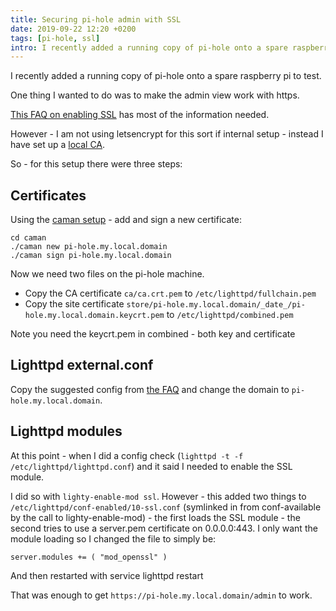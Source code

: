 ```yaml
---
title: Securing pi-hole admin with SSL
date: 2019-09-22 12:20 +0200
tags: [pi-hole, ssl]
intro: I recently added a running copy of pi-hole onto a spare raspberry pi to test. Moving it to https
---
```


I recently added a running copy of pi-hole onto a spare raspberry pi to test.

One thing I wanted to do was to make the admin view work with https.

[This FAQ on enabling SSL](https://discourse.pi-hole.net/t/enabling-https-for-your-pi-hole-web-interface/5771) has most of the information needed.

However - I am not using letsencrypt for this sort if internal setup - instead I have set up a [local CA](/2019/09/18/internal-certificate-authority-with-openssl-and-caman/).

So - for this setup there were three steps:

## Certificates

Using the [caman setup](/2019/09/18/internal-certificate-authority-with-openssl-and-caman/) - add and sign a new certificate:

```shell
cd caman
./caman new pi-hole.my.local.domain
./caman sign pi-hole.my.local.domain
```

Now we need two files on the pi-hole machine.

- Copy the CA certificate `ca/ca.crt.pem` to `/etc/lighttpd/fullchain.pem`
- Copy the site certificate `store/pi-hole.my.local.domain/_date_/pi-hole.my.local.domain.keycrt.pem` to `/etc/lighttpd/combined.pem`

Note you need the keycrt.pem in combined - both key and certificate

## Lighttpd external.conf

Copy the suggested config from [the FAQ](https://discourse.pi-hole.net/t/enabling-https-for-your-pi-hole-web-interface/5771) and change the domain to `pi-hole.my.local.domain`.

## Lighttpd modules

At this point - when I did a config check (`lighttpd -t -f /etc/lighttpd/lighttpd.conf`) and it said I needed to enable the SSL module.

I did so with `lighty-enable-mod ssl`. However - this added two things to `/etc/lighttpd/conf-enabled/10-ssl.conf` (symlinked in from conf-available by the call to lighty-enable-mod) - the first loads the SSL module - the second tries to use a server.pem certificate on 0.0.0.0:443. I only want the module loading so I changed the file to simply be:

```
server.modules += ( "mod_openssl" )
```

And then restarted with service lighttpd restart

That was enough to get `https://pi-hole.my.local.domain/admin` to work.
